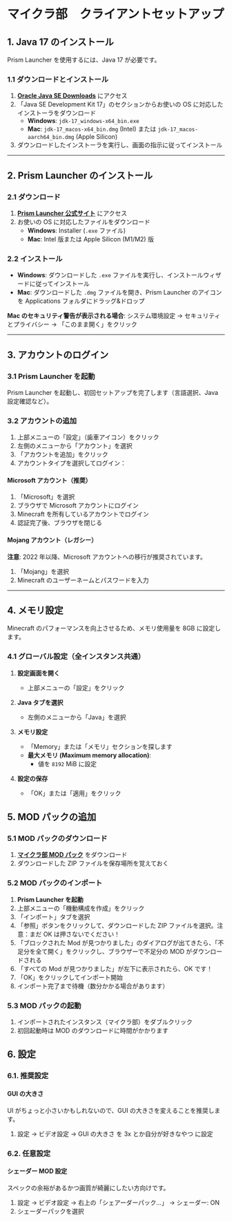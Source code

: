 # マイクラ部　クライアントセットアップ

## 1. Java 17 のインストール

Prism Launcher を使用するには、Java 17 が必要です。

### 1.1 ダウンロードとインストール

1. **[Oracle Java SE Downloads](https://www.oracle.com/java/technologies/downloads/)** にアクセス
2. 「Java SE Development Kit 17」のセクションからお使いの OS に対応したインストーラをダウンロード
   - **Windows**: `jdk-17_windows-x64_bin.exe`
   - **Mac**: `jdk-17_macos-x64_bin.dmg` (Intel) または `jdk-17_macos-aarch64_bin.dmg` (Apple Silicon)
3. ダウンロードしたインストーラを実行し、画面の指示に従ってインストール

---

## 2. Prism Launcher のインストール

### 2.1 ダウンロード

1. **[Prism Launcher 公式サイト](https://prismlauncher.org/download/)** にアクセス
2. お使いの OS に対応したファイルをダウンロード
   - **Windows**: Installer (`.exe` ファイル)
   - **Mac**: Intel 版または Apple Silicon (M1/M2) 版

### 2.2 インストール

- **Windows**: ダウンロードした `.exe` ファイルを実行し、インストールウィザードに従ってインストール
- **Mac**: ダウンロードした `.dmg` ファイルを開き、Prism Launcher のアイコンを Applications フォルダにドラッグ&ドロップ

**Mac のセキュリティ警告が表示される場合**: システム環境設定 → セキュリティとプライバシー → 「このまま開く」をクリック

---

## 3. アカウントのログイン

### 3.1 Prism Launcher を起動

Prism Launcher を起動し、初回セットアップを完了します（言語選択、Java 設定確認など）。

### 3.2 アカウントの追加

1. 上部メニューの「設定」（歯車アイコン）をクリック
2. 左側のメニューから「アカウント」を選択
3. 「アカウントを追加」をクリック
4. アカウントタイプを選択してログイン：

#### Microsoft アカウント（推奨）

1. 「Microsoft」を選択
2. ブラウザで Microsoft アカウントにログイン
3. Minecraft を所有しているアカウントでログイン
4. 認証完了後、ブラウザを閉じる

#### Mojang アカウント（レガシー）

**注意**: 2022 年以降、Microsoft アカウントへの移行が推奨されています。

1. 「Mojang」を選択
2. Minecraft のユーザーネームとパスワードを入力

---

## 4. メモリ設定

Minecraft のパフォーマンスを向上させるため、メモリ使用量を 8GB に設定します。

### 4.1 グローバル設定（全インスタンス共通）

1. **設定画面を開く**

   - 上部メニューの「設定」をクリック

2. **Java タブを選択**

   - 左側のメニューから「Java」を選択

3. **メモリ設定**

   - 「Memory」または「メモリ」セクションを探します
   - **最大メモリ (Maximum memory allocation)**:
     - 値を `8192` MiB に設定

4. **設定の保存**
   - 「OK」または「適用」をクリック

## 5. MOD パックの追加

### 5.1 MOD パックのダウンロード

1. **[マイクラ部 MOD パック](https://drive.google.com/file/d/1q52W5Yv7-pwZ4-Tio0xRfmvHjqbrutB2/view?usp=sharing)** をダウンロード
2. ダウンロードした ZIP ファイルを保存場所を覚えておく

### 5.2 MOD パックのインポート

1. **Prism Launcher を起動**
2. 上部メニューの「機動構成を作成」をクリック
3. 「インポート」タブを選択
4. 「参照」ボタンをクリックして、ダウンロードした ZIP ファイルを選択。注意：まだ OK は押さないでください！
5. 「ブロックされた Mod が見つかりました」のダイアログが出てきたら、「不足分を全て開く」をクリックし、ブラウザーで不足分の MOD がダウンロードされる
6. 「すべての Mod が見つかりました」が左下に表示されたら、OK です！
7. 「OK」をクリックしてインポート開始
8. インポート完了まで待機（数分かかる場合があります）

### 5.3 MOD パックの起動

1. インポートされたインスタンス（マイクラ部）をダブルクリック
2. 初回起動時は MOD のダウンロードに時間がかかります

## 6. 設定

### 6.1. 推奨設定

#### GUI の大きさ

UI がちょっと小さいかもしれないので、GUI の大きさを変えることを推奨します。

1. 設定 → ビデオ設定 → GUI の大きさ を 3x とか自分が好きなやつ に設定

### 6.2. 任意設定

#### シェーダー MOD 設定

スペックの余裕があるかつ画質が綺麗にしたい方向けです。

1. 設定 → ビデオ設定 → 右上の「シェアーダーパック...」 → シェーダー: ON
2. シェーダーパックを選択
